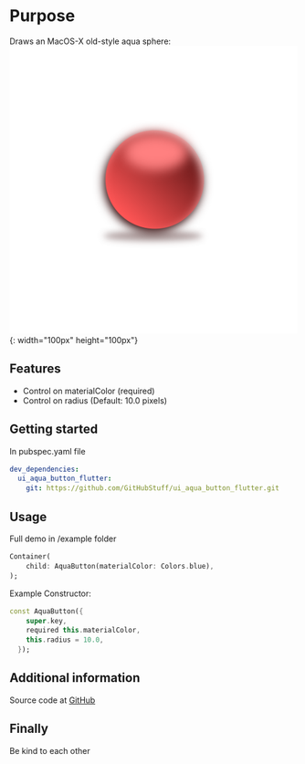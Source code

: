 # Purpose

<!--
The comments below are from the Flutter/Dart package generation. Feel free to use or ignore
-->

<!--
This README describes the package. If you publish this package to pub.dev,
this README's contents appear on the landing page for your package.

For information about how to write a good package README, see the guide for
[writing package pages](https://dart.dev/guides/libraries/writing-package-pages).

For general information about developing packages, see the Dart guide for
[creating packages](https://dart.dev/guides/libraries/create-library-packages)
and the Flutter guide for
[developing packages and plugins](https://flutter.dev/developing-packages).
-->

Draws an MacOS-X old-style aqua sphere:![aqua sphere](example/assets/images/sphere1024x1024.png){: width="100px" height="100px"}

## Features

- Control on materialColor (required)
- Control on radius (Default: 10.0 pixels)

## Getting started

In pubspec.yaml file

```yaml
dev_dependencies:
  ui_aqua_button_flutter:
    git: https://github.com/GitHubStuff/ui_aqua_button_flutter.git
```

## Usage

Full demo in /example folder

```dart
Container(
    child: AquaButton(materialColor: Colors.blue),
);
```

Example Constructor:

```dart
const AquaButton({
    super.key,
    required this.materialColor,
    this.radius = 10.0,
  });
```

## Additional information

Source code at [GitHub](https://github.com/GitHubStuff/ui_aqua_button_flutter)

## Finally

Be kind to each other

